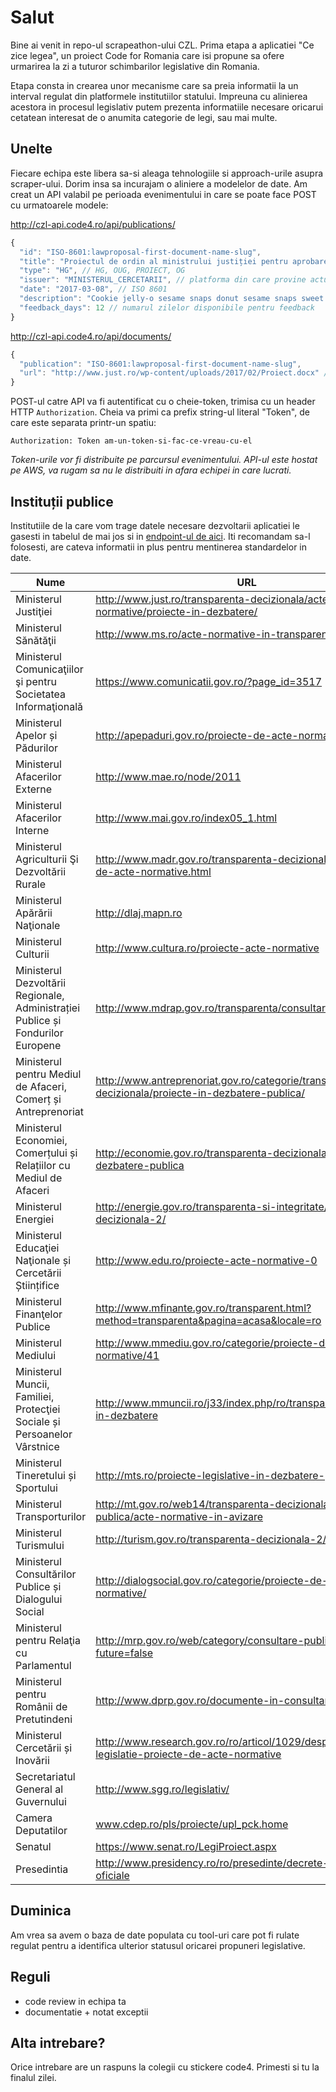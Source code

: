 # Salut

Bine ai venit in repo-ul scrapeathon-ului CZL. Prima etapa a aplicatiei "Ce zice legea", un proiect Code for Romania care isi propune sa ofere urmarirea la zi a tuturor schimbarilor legislative din Romania.

Etapa consta in crearea unor mecanisme care sa preia informatii la un interval regulat din platformele institutiilor statului. Impreuna cu alinierea acestora in procesul legislativ putem prezenta informatiile necesare oricarui cetatean interesat de o anumita categorie de legi, sau mai multe.

## Unelte
Fiecare echipa este libera sa-si aleaga tehnologiile si approach-urile asupra scraper-ului. Dorim insa sa incurajam o aliniere a modelelor de date. Am creat un API valabil pe perioada evenimentului in care se poate face POST cu urmatoarele modele:

http://czl-api.code4.ro/api/publications/

```js
{
  "id": "ISO-8601:lawproposal-first-document-name-slug",
  "title": "Proiectul de ordin al ministrului justiției pentru aprobarea Regulamentului privind organizarea și desfășurarea activităților și programelor educative, de asistență psihologică și asistență socială din locurile de deținere aflate în subordinea Aministrației Naționale a Penitenciarelor", // titlul actului legislativ propus
  "type": "HG", // HG, OUG, PROIECT, OG
  "issuer": "MINISTERUL_CERCETARII", // platforma din care provine actul legislativ
  "date": "2017-03-08", // ISO 8601
  "description": "Cookie jelly-o sesame snaps donut sesame snaps sweet roll chocolate. Tootsie roll pie bonbon tart chocolate cake. Gummi bears gummies chupa chups ice cream croissant donut marzipan. Macaroon bear claw halvah carrot cake liquorice powder.",
  "feedback_days": 12 // numarul zilelor disponibile pentru feedback
}
```

http://czl-api.code4.ro/api/documents/

```js
{
  "publication": "ISO-8601:lawproposal-first-document-name-slug",
  "url": "http://www.just.ro/wp-content/uploads/2017/02/Proiect.docx" // da, este un link catre un document oficial de la MJ
}
```

POST-ul catre API va fi autentificat cu o cheie-token, trimisa cu un header HTTP `Authorization`. Cheia va primi ca prefix string-ul literal "Token", de care este separata printr-un spatiu:

```
Authorization: Token am-un-token-si-fac-ce-vreau-cu-el
```
*Token-urile vor fi distribuite pe parcursul evenimentului. API-ul este hostat pe AWS, va rugam sa nu le distribuiti in afara echipei in care lucrati.*

## Instituții publice
Institutiile de la care vom trage datele necesare dezvoltarii aplicatiei le gasesti in tabelul de mai jos si in [endpoint-ul de aici](http://czl-api.code4.ro/api/institutions/). Iti recomandam sa-l folosesti, are cateva informatii in plus pentru mentinerea standardelor in date.

Nume|URL
-----|-----
Ministerul Justiţiei|http://www.just.ro/transparenta-decizionala/acte-normative/proiecte-in-dezbatere/
Ministerul Sănătăţii|http://www.ms.ro/acte-normative-in-transparenta/
Ministerul Comunicaţiilor şi pentru Societatea Informaţională|https://www.comunicatii.gov.ro/?page_id=3517
Ministerul Apelor și Pădurilor|http://apepaduri.gov.ro/proiecte-de-acte-normative/
Ministerul Afacerilor Externe|http://www.mae.ro/node/2011
Ministerul Afacerilor Interne|http://www.mai.gov.ro/index05_1.html
Ministerul Agriculturii Şi Dezvoltării Rurale|http://www.madr.gov.ro/transparenta-decizionala/proiecte-de-acte-normative.html
Ministerul Apărării Naţionale|http://dlaj.mapn.ro
Ministerul Culturii|http://www.cultura.ro/proiecte-acte-normative
Ministerul Dezvoltării Regionale, Administrației Publice și Fondurilor Europene|http://www.mdrap.gov.ro/transparenta/consultari-publice
Ministerul pentru Mediul de Afaceri, Comerț și Antreprenoriat|http://www.antreprenoriat.gov.ro/categorie/transparenta-decizionala/proiecte-in-dezbatere-publica/
Ministerul Economiei, Comerțului și Relațiilor cu Mediul de Afaceri|http://economie.gov.ro/transparenta-decizionala/proiecte-in-dezbatere-publica
Ministerul Energiei|http://energie.gov.ro/transparenta-si-integritate/transparenta-decizionala-2/
Ministerul Educaţiei Naţionale și Cercetării Științifice|http://www.edu.ro/proiecte-acte-normative-0
Ministerul Finanţelor Publice|http://www.mfinante.gov.ro/transparent.html?method=transparenta&pagina=acasa&locale=ro
Ministerul Mediului|http://www.mmediu.gov.ro/categorie/proiecte-de-acte-normative/41
Ministerul Muncii, Familiei, Protecţiei Sociale și Persoanelor Vârstnice|http://www.mmuncii.ro/j33/index.php/ro/transparenta/proiecte-in-dezbatere
Ministerul Tineretului și Sportului|http://mts.ro/proiecte-legislative-in-dezbatere-publica/
Ministerul Transporturilor|http://mt.gov.ro/web14/transparenta-decizionala/consultare-publica/acte-normative-in-avizare
Ministerul Turismului|http://turism.gov.ro/transparenta-decizionala-2/
Ministerul Consultărilor Publice și Dialogului Social|http://dialogsocial.gov.ro/categorie/proiecte-de-acte-normative/
Ministerul pentru Relaţia cu Parlamentul|http://mrp.gov.ro/web/category/consultare-publica/?future=false
Ministerul pentru Românii de Pretutindeni|http://www.dprp.gov.ro/documente-in-consultare-publica/
Ministerul Cercetării și Inovării|http://www.research.gov.ro/ro/articol/1029/despre-ancs-legislatie-proiecte-de-acte-normative
Secretariatul General al Guvernului |http://www.sgg.ro/legislativ/
Camera Deputatilor|www.cdep.ro/pls/proiecte/upl_pck.home
Senatul|https://www.senat.ro/LegiProiect.aspx
Presedintia|http://www.presidency.ro/ro/presedinte/decrete-si-acte-oficiale

## Duminica
Am vrea sa avem o baza de date populata cu tool-uri care pot fi rulate regulat pentru a identifica ulterior statusul oricarei propuneri legislative.


## Reguli
- code review in echipa ta
- documentatie + notat exceptii

## Alta intrebare?
Orice intrebare are un raspuns la colegii cu stickere code4. Primesti si tu la finalul zilei.


